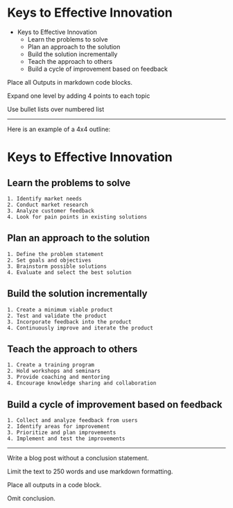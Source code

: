 # Keys to Effective Innovation

* Keys to Effective Innovation
    * Learn the problems to solve
    * Plan an approach to the solution
    * Build the solution incrementally
    * Teach the approach to others
    * Build a cycle of improvement based on feedback


Place all Outputs in markdown code blocks.

Expand one level by adding 4 points to each topic

Use bullet lists over numbered list

---

Here is an example of a 4x4 outline:  

# Keys to Effective Innovation

## Learn the problems to solve
    1. Identify market needs
    2. Conduct market research
    3. Analyze customer feedback
    4. Look for pain points in existing solutions

## Plan an approach to the solution
    1. Define the problem statement
    2. Set goals and objectives
    3. Brainstorm possible solutions
    4. Evaluate and select the best solution

## Build the solution incrementally
    1. Create a minimum viable product
    2. Test and validate the product
    3. Incorporate feedback into the product
    4. Continuously improve and iterate the product

## Teach the approach to others
    1. Create a training program
    2. Hold workshops and seminars
    3. Provide coaching and mentoring
    4. Encourage knowledge sharing and collaboration

## Build a cycle of improvement based on feedback
    1. Collect and analyze feedback from users
    2. Identify areas for improvement
    3. Prioritize and plan improvements
    4. Implement and test the improvements

---

Write a blog post without a conclusion statement.  

Limit the text to 250 words and use markdown formatting.

Place all outputs in a code block. 

Omit conclusion.
